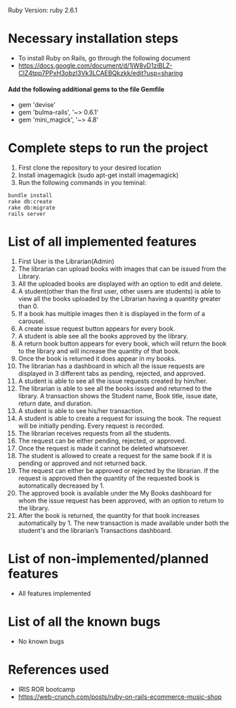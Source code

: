Ruby Version: ruby 2.6.1
# Necessary installation steps
- To install Ruby on Rails, go through the following document
- https://docs.google.com/document/d/1jW8vD1ziBLZ-ClZ4tpp7PPxH3obzI3Vk3LCAEBQkzkk/edit?usp=sharing
#### Add the following additional gems to the file Gemfile
- gem 'devise'
- gem 'bulma-rails', '~> 0.6.1'
- gem 'mini_magick', '~> 4.8'
# Complete steps to run the project
1. First clone the repository to your desired location
2. Install imagemagick (sudo apt-get install imagemagick)
2. Run the following commands in you teminal:
```
bundle install
rake db:create
rake db:migrate
rails server
```
# List of all implemented features
1. First User is the Librarian(Admin)
2. The librarian can upload books with images that can be issued from the Library.
3. All the uploaded books are displayed with an option to edit and delete.
4. A student(other than the first user, other users are students) is able to view all the books uploaded by the Librarian having a quantity greater than 0.
5. If a book has multiple images then it is displayed in the form of a carousel.
5. A create issue request button appears for every book.
6. A student is able see all the books approved by the library.
7. A return book button appears for every book, which will return the book to the library and will increase the quantity of that book.
8. Once the book is returned it does appear in my books.
9. The librarian has a dashboard in which all the issue requests are displayed in 3 different tabs as pending, rejected, and approved.
10. A student is able to see all the issue requests created by him/her.
11. The librarian is able to see all the books issued and returned to the library. A transaction shows the Student name, Book title, issue date, return date, and duration.
12. A student is able to see his/her transaction. 
13. A student is able to create a request for issuing the book. The request will be initially pending. Every request is recorded.
14. The librarian receives requests from all the students.
15. The request can be either pending, rejected, or approved.
16. Once the request is made it cannot be deleted whatsoever. 
17. The student is allowed to create a request for the same book if it is pending or approved and not returned back.
18. The request can either be approved or rejected by the librarian. If the request is approved then the quantity of the requested book is automatically decreased by 1.
19. The approved book is available under the My Books dashboard for whom the issue request has been approved, with an option to return to the library.
20. After the book is returned, the quantity for that book increases automatically by 1. The new transaction is made available under both the student's and the librarian’s Transactions dashboard.



# List of non-implemented/planned features
- All features implemented
# List of all the known bugs
- No known bugs
# References used
- IRIS ROR bootcamp
- https://web-crunch.com/posts/ruby-on-rails-ecommerce-music-shop
